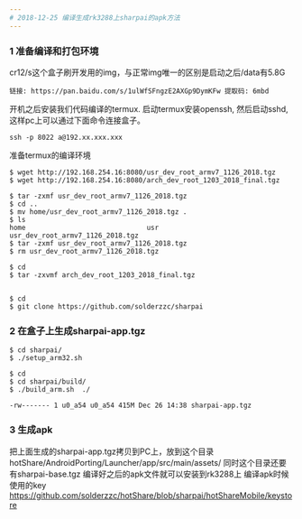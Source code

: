 ```yaml
---
# 2018-12-25 编译生成rk3288上sharpai的apk方法
---
```


### 1 准备编译和打包环境
cr12/s这个盒子刷开发用的img，与正常img唯一的区别是启动之后/data有5.8G
```
链接: https://pan.baidu.com/s/1ulWfSFngzE2AXGp9DymKFw 提取码: 6mbd
```

开机之后安装我们代码编译的termux.
启动termux安装openssh, 然后启动sshd, 这样pc上可以通过下面命令连接盒子。
```
ssh -p 8022 a@192.xx.xxx.xxx
```

准备termux的编译环境
```
$ wget http://192.168.254.16:8080/usr_dev_root_armv7_1126_2018.tgz
$ wget http://192.168.254.16:8080/arch_dev_root_1203_2018_final.tgz

$ tar -zxmf usr_dev_root_armv7_1126_2018.tgz
$ cd ..
$ mv home/usr_dev_root_armv7_1126_2018.tgz .
$ ls
home                              usr                               usr_dev_root_armv7_1126_2018.tgz
$ tar -zxmf usr_dev_root_armv7_1126_2018.tgz
$ rm usr_dev_root_armv7_1126_2018.tgz

$ cd
$ tar -zxvmf arch_dev_root_1203_2018_final.tgz


$ cd 
$ git clone https://github.com/solderzzc/sharpai
```

### 2 在盒子上生成sharpai-app.tgz
```
$ cd sharpai/
$ ./setup_arm32.sh

$ cd
$ cd sharpai/build/
$ ./build_arm.sh  ./

-rw------- 1 u0_a54 u0_a54 415M Dec 26 14:38 sharpai-app.tgz
```

### 3 生成apk
把上面生成的sharpai-app.tgz拷贝到PC上，放到这个目录hotShare/AndroidPorting/Launcher/app/src/main/assets/
同时这个目录还要有sharpai-base.tgz
编译好之后的apk文件就可以安装到rk3288上
编译apk时候使用的key https://github.com/solderzzc/hotShare/blob/sharpai/hotShareMobile/keystore
